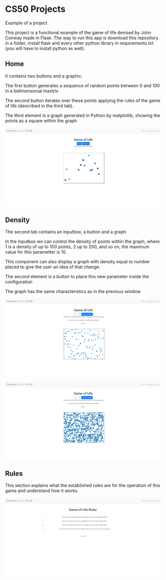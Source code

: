 <!-- README.md is generated from README.Rmd. Please edit that file -->

# CS50 Projects

<!-- badges: start -->

<!-- badges: end -->

Example of a project

This project is a functional example of the game of life devised by John Conway made in Flask.
The way to run this app is download this repository in a folder, install flask and every other python library in requirements.txt
(you will have to install python as well).


## Home


It contains two buttons and a graphic.

The first button generates a sequence of random points between 0 and 100 in a bidimensional maxtrix

The second button iterates over these points applying the rules of the game of life (described in the third tab).

The third element is a graph generated in Python by matplotlib, showing the points as a square within the graph

![f1](project/figures/Home.png)


## Density


The second tab contains an inputbox, a button and a graph

In the inputbox we can control the density of points within the graph, where 1 is a density of up to 100 points, 2 up to 200, and so on, the maximum value for this parametter is 10.

This component can also display a graph with density equal to number placed to give the user an idea of that change.

The second element is a button to place this new parameter inside the configuration

The graph has the same characteristics as in the previous window

![f2](project/figures/density1.png)

![f3](project/figures/density10.png)


## Rules


This section explains what the established rules are for the operation of this game and understand how it works.

![f4](project/figures/rules.png)
